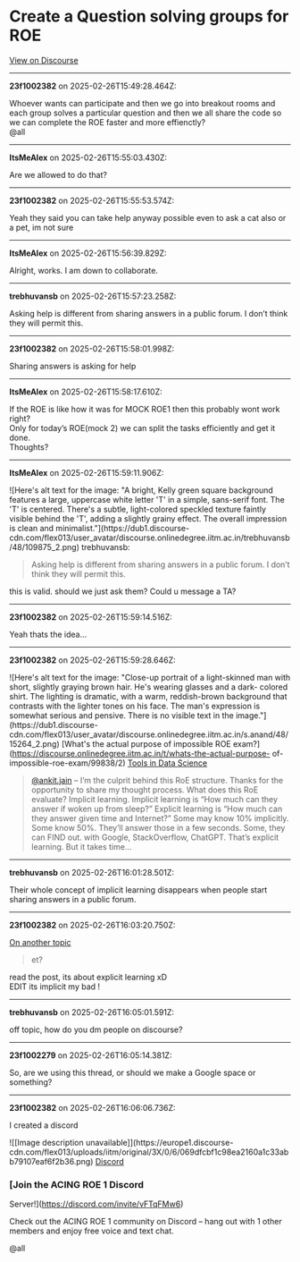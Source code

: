 # Create a Question solving groups for ROE

[View on Discourse](https://discourse.onlinedegree.iitm.ac.in/t/create-a-question-solving-groups-for-roe/168567)

---
**23f1002382** on 2025-02-26T15:49:28.464Z:

Whoever wants can participate and then we go into breakout rooms and each
group solves a particular question and then we all share the code so we can
complete the ROE faster and more effienctly?  
@all



---
**ItsMeAlex** on 2025-02-26T15:55:03.430Z:

Are we allowed to do that?



---
**23f1002382** on 2025-02-26T15:55:53.574Z:

Yeah they said you can take help anyway possible even to ask a cat also or a
pet, im not sure



---
**ItsMeAlex** on 2025-02-26T15:56:39.829Z:

Alright, works. I am down to collaborate.



---
**trebhuvansb** on 2025-02-26T15:57:23.258Z:

Asking help is different from sharing answers in a public forum. I don’t think
they will permit this.



---
**23f1002382** on 2025-02-26T15:58:01.998Z:

Sharing answers is asking for help



---
**ItsMeAlex** on 2025-02-26T15:58:17.610Z:

If the ROE is like how it was for MOCK ROE1 then this probably wont work
right?  
Only for today’s ROE(mock 2) we can split the tasks efficiently and get it
done.  
Thoughts?



---
**ItsMeAlex** on 2025-02-26T15:59:11.906Z:

![Here's alt text for the image: "A bright, Kelly green square background
features a large, uppercase white letter 'T' in a simple, sans-serif font. The
'T' is centered. There's a subtle, light-colored speckled texture faintly
visible behind the 'T', adding a slightly grainy effect. The overall
impression is clean and minimalist."](https://dub1.discourse-
cdn.com/flex013/user_avatar/discourse.onlinedegree.iitm.ac.in/trebhuvansb/48/109875_2.png)
trebhuvansb:

> Asking help is different from sharing answers in a public forum. I don’t
> think they will permit this.

this is valid. should we just ask them? Could u message a TA?



---
**23f1002382** on 2025-02-26T15:59:14.516Z:

Yeah thats the idea…



---
**23f1002382** on 2025-02-26T15:59:28.646Z:

![Here's alt text for the image: "Close-up portrait of a light-skinned man
with short, slightly graying brown hair. He's wearing glasses and a dark-
colored shirt. The lighting is dramatic, with a warm, reddish-brown background
that contrasts with the lighter tones on his face. The man's expression is
somewhat serious and pensive. There is no visible text in the
image."](https://dub1.discourse-
cdn.com/flex013/user_avatar/discourse.onlinedegree.iitm.ac.in/s.anand/48/15264_2.png)
[What's the actual purpose of impossible ROE
exam?](https://discourse.onlinedegree.iitm.ac.in/t/whats-the-actual-purpose-
of-impossible-roe-exam/99838/2) [Tools in Data Science](/c/courses/tds-kb/34)

> [@ankit.jain](/u/ankit.jain) – I’m the culprit behind this RoE structure.
> Thanks for the opportunity to share my thought process. What does this RoE
> evaluate? Implicit learning. Implicit learning is “How much can they answer
> if woken up from sleep?” Explicit learning is “How much can they answer
> given time and Internet?” Some may know 10% implicitly. Some know 50%.
> They’ll answer those in a few seconds. Some, they can FIND out. with Google,
> StackOverflow, ChatGPT. That’s explicit learning. But it takes time…



---
**trebhuvansb** on 2025-02-26T16:01:28.501Z:

Their whole concept of implicit learning disappears when people start sharing
answers in a public forum.



---
**23f1002382** on 2025-02-26T16:03:20.750Z:

[On another topic](/t/99838/2)

> et?

read the post, its about explicit learning xD  
EDIT its implicit my bad !



---
**trebhuvansb** on 2025-02-26T16:05:01.591Z:

off topic, how do you dm people on discourse?



---
**23f1002279** on 2025-02-26T16:05:14.381Z:

So, are we using this thread, or should we make a Google space or something?



---
**23f1002382** on 2025-02-26T16:06:06.736Z:

I created a discord

![[Image description unavailable]](https://europe1.discourse-
cdn.com/flex013/uploads/iitm/original/3X/0/6/069dfcbf1c98ea2160a1c33abb79107eaf6f2b36.png)
[Discord](https://discord.com/invite/vFTqFMw6)

### [Join the ACING ROE 1 Discord
Server!](https://discord.com/invite/vFTqFMw6)

Check out the ACING ROE 1 community on Discord – hang out with 1 other members
and enjoy free voice and text chat.

@all



